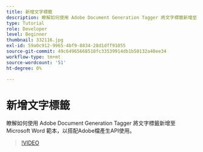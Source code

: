 ```yaml
---
title: 新增文字標籤
description: 瞭解如何使用 Adobe Document Generation Tagger 將文字標籤新增至 Microsoft Word 範本，以搭配 Adobe 產生檔API
type: Tutorial
role: Developer
level: Beginner
thumbnail: 332116.jpg
exl-id: 59a0c912-9965-4bf9-8834-28d1dff91055
source-git-commit: 49c64965668518fc33539914db1b50132a40ee34
workflow-type: tm+mt
source-wordcount: '51'
ht-degree: 0%

---
```


# 新增文字標籤

瞭解如何使用 Adobe Document Generation Tagger 將文字標籤新增至 Microsoft Word 範本，以搭配Adobe檔產生API使用。

>[!VIDEO](https://video.tv.adobe.com/v/332116?hidetitle=true)
